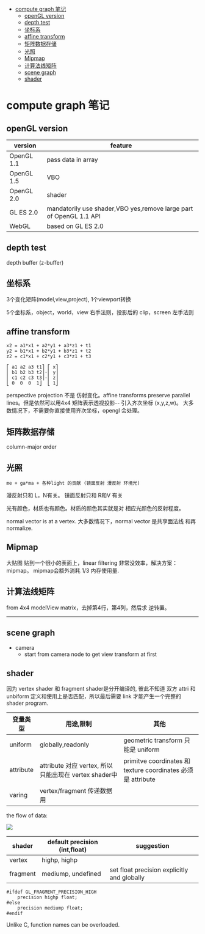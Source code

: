 [](...menustart)

- [compute graph 笔记](#674fa9dea02b179c756a79f705d54783)
    - [openGL version](#1811ce44202cb15c45b18d1ef4081860)
    - [depth test](#8de271865f3a858ddf544a94e44468b1)
    - [坐标系](#9109ef363a06715e7c00921de32df1bd)
    - [affine transform](#89b41f9981538b388efe60606a182986)
    - [矩阵数据存储](#a057710da10201eb39d68a6c747982b5)
    - [光照](#dde9a447b2a15bf1818a818f8b3b78fd)
    - [Mipmap](#75cfa28027d393dfbc5cb09dbe34b44e)
    - [计算法线矩阵](#94097cd1cb4b2162a7f62aab1801143f)
    - [scene graph](#6d756681478ba7bbe5b33b412e7fd283)
    - [shader](#842e3e5fe6c1b834705abd4bcb213342)

[](...menuend)


<h2 id="674fa9dea02b179c756a79f705d54783"></h2>

# compute graph 笔记

<h2 id="1811ce44202cb15c45b18d1ef4081860"></h2>

## openGL version

 version | feature
--- | --- 
OpenGL 1.1  | pass data in array
OpenGL 1.5  | VBO
OpenGL 2.0 | shader
GL ES 2.0  | mandatorily use shader,VBO yes,remove large part of OpenGL 1.1 API
WebGL |  based on GL ES 2.0


<h2 id="8de271865f3a858ddf544a94e44468b1"></h2>

## depth test

depth buffer (z-buffer)

<h2 id="9109ef363a06715e7c00921de32df1bd"></h2>

## 坐标系

3个变化矩阵(model,view,project), 1个viewport转换

5个坐标系，object，world，view 右手法则，投影后的 clip，screen 左手法则


<h2 id="89b41f9981538b388efe60606a182986"></h2>

## affine transform 

```
x2 = a1*x1 + a2*y1 + a3*z1 + t1
y2 = b1*x1 + b2*y1 + b3*z1 + t2
z2 = c1*x1 + c2*y1 + c3*z1 + t3

⎡ a1 a2 a3 t1⎤ ⎡ x⎤
⎢ b1 b2 b3 t2⎥·⎢ y⎥
⎢ c1 c2 c3 t3⎥·⎢ z⎥
⎣ 0  0  0  1⎦  ⎣ 1⎦
```

perspective projection 不是 仿射变化。affine transforms preserve parallel lines。但是依然可以用4x4 矩阵表示透视投影-- 引入齐次坐标 (x,y,z,w)。 大多数情况下，不需要你直接使用齐次坐标，opengl 会处理。


<h2 id="a057710da10201eb39d68a6c747982b5"></h2>

## 矩阵数据存储

column-major order 

<h2 id="dde9a447b2a15bf1818a818f8b3b78fd"></h2>

## 光照

`me + ga*ma + 各种light 的贡献 (镜面反射 漫反射 环境光)`

漫反射只和 L，N有关。  镜面反射只和 R和V 有关

光有颜色，材质也有颜色。材质的颜色其实就是对 相应光颜色的反射程度。

normal vector is at a vertex.  大多数情况下，normal vector 是共享面法线 和再normalize.

<h2 id="75cfa28027d393dfbc5cb09dbe34b44e"></h2>

## Mipmap

大贴图 贴到一个很小的表面上，linear filtering  非常没效率，解决方案：mipmap。 mipmap会额外消耗 1/3 内存使用量.


<h2 id="94097cd1cb4b2162a7f62aab1801143f"></h2>

## 计算法线矩阵

from 4x4 modelView matrix，去掉第4行，第4列，然后求 逆转置。


----


<h2 id="6d756681478ba7bbe5b33b412e7fd283"></h2>

## scene graph

- camera
    - start from camera node to get view transform at first

<h2 id="842e3e5fe6c1b834705abd4bcb213342"></h2>

## shader

因为 vertex shader 和 fragment shader是分开编译的, 彼此不知道 双方 attri 和 unbiform 定义和使用上是否匹配，所以最后需要 link 才能产生一个完整的  shader program.

变量类型 | 用途,限制 | 其他
--- | --- | --- 
uniform | globally,readonly | geometric transform 只能是 uniform
attribute |  attribute 对应 vertex, 所以只能出现在 vertex shader中  | primitve coordinates 和 texture coordinates 必须是 attribute
varing | vertex/fragment 传递数据用 | 


the flow of data:

![](../imgs/cg6_webgl_gsgl_workflow.png)


shader | default precision (int,float) | suggestion 
--- | --- | --- 
vertex |  highp, highp | 
fragment |  mediump, undefined | set float precision explicitly and globally

```
#ifdef GL_FRAGMENT_PRECISION_HIGH
    precision highp float;
#else
    precision mediump float;
#endif
```


Unlike C, function names can be overloaded.







